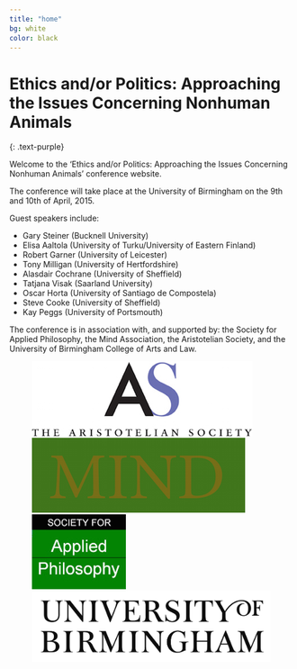 ```yaml
---
title: "home"
bg: white
color: black
---
```


# Ethics and/or Politics: Approaching the Issues Concerning Nonhuman Animals
{: .text-purple}

Welcome to the ‘Ethics and/or Politics: Approaching the Issues Concerning Nonhuman Animals’ conference website.

The conference will take place at the University of Birmingham on the 9th and 10th of April, 2015.

Guest speakers include:

* Gary Steiner (Bucknell University)
* Elisa Aaltola (University of Turku/University of Eastern Finland)
* Robert Garner (University of Leicester)
* Tony Milligan (University of Hertfordshire)
* Alasdair Cochrane (University of Sheffield)
* Tatjana Visak (Saarland University)
* Oscar Horta (University of Santiago de Compostela)
* Steve Cooke (University of Sheffield)
* Kay Peggs (University of Portsmouth)

The conference is in association with, and supported by: the Society for Applied Philosophy, the Mind Association, the Aristotelian Society, and the University of Birmingham College of Arts and Law.

<figure class="third">
	<img src="/img/AS-logo.jpg">
	<img src="/img/Mind_LOGO.png">
	<img src="/img/SAP.jpg">
	<img src="/img/W_Marque_Black-1.png">
</figure>